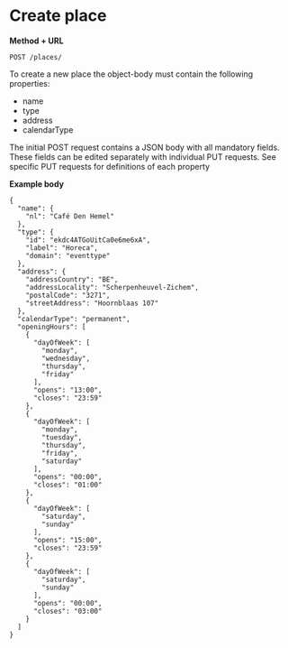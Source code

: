 ---
---

# Create place 

**Method + URL**

```
POST /places/
```

To create a new place the object-body must contain the following properties:
- name
- type
- address
- calendarType


The initial POST request contains a JSON body with all mandatory fields. These fields can be edited separately with individual PUT requests.
See specific PUT requests for definitions of each property

**Example body**

```
{
  "name": {
    "nl": "Café Den Hemel"
  },
  "type": {
    "id": "ekdc4ATGoUitCa0e6me6xA",
    "label": "Horeca",
    "domain": "eventtype"
  },
  "address": {
    "addressCountry": "BE",
    "addressLocality": "Scherpenheuvel-Zichem",
    "postalCode": "3271",
    "streetAddress": "Hoornblaas 107"
  },
  "calendarType": "permanent",
  "openingHours": [
    {
      "dayOfWeek": [
        "monday", 
        "wednesday", 
        "thursday", 
        "friday"
      ], 
      "opens": "13:00",
      "closes": "23:59"
    }, 
    {
      "dayOfWeek": [
        "monday", 
        "tuesday", 
        "thursday", 
        "friday", 
        "saturday"
      ], 
      "opens": "00:00",
      "closes": "01:00"
    }, 
    {
      "dayOfWeek": [
        "saturday", 
        "sunday"
      ], 
      "opens": "15:00",
      "closes": "23:59"
    }, 
    {
      "dayOfWeek": [
        "saturday", 
        "sunday"
      ], 
      "opens": "00:00",
      "closes": "03:00"
    }
  ]
}
```